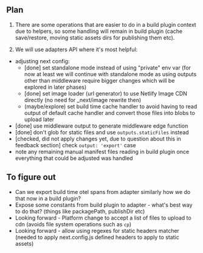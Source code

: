 ## Plan

1. There are some operations that are easier to do in a build plugin context due to helpers, so some
   handling will remain in build plugin (cache save/restore, moving static assets dirs for
   publishing them etc).

2. We will use adapters API where it's most helpful:

- adjusting next config:
  - [done] set standalone mode instead of using "private" env var (for now at least we will continue
    with standalone mode as using outputs other than middleware require bigger changes which will be
    explored in later phases)
  - [done] set image loader (url generator) to use Netlify Image CDN directly (no need for
    \_next/image rewrite then)
  - (maybe/explore) set build time cache handler to avoid having to read output of default cache
    handler and convert those files into blobs to upload later
- [done] use middleware output to generate middleware edge function
- [done] don't glob for static files and use `outputs.staticFiles` instead
- [checked, did not apply changes yet, due to question about this in feedback section] check
  `output: 'export'` case
- note any remaining manual manifest files reading in build plugin once everything that could be
  adjusted was handled

## To figure out

- Can we export build time otel spans from adapter similarly how we do that now in a build plugin?
- Expose some constants from build plugin to adapter - what's best way to do that? (things like
  packagePath, publishDir etc)
- Looking forward - Platform change to accept a list of files to upload to cdn (avoids file system
  operations such as `cp`)
- Looking forward - allow using regexes for static headers matcher (needed to apply next.config.js
  defined headers to apply to static assets)
